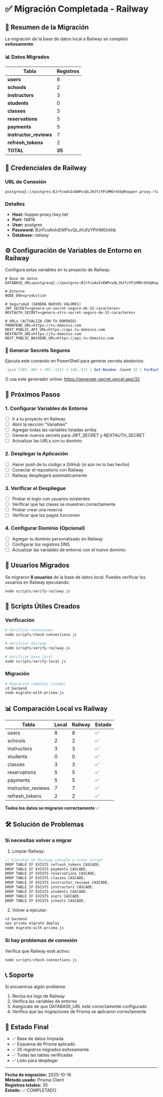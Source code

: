 # ✅ Migración Completada - Railway

## 🎉 Resumen de la Migración

La migración de la base de datos local a Railway se completó **exitosamente**.

### 📊 Datos Migrados

| Tabla | Registros |
|-------|-----------|
| **users** | 8 |
| **schools** | 2 |
| **instructors** | 3 |
| **students** | 0 |
| **classes** | 3 |
| **reservations** | 5 |
| **payments** | 5 |
| **instructor_reviews** | 7 |
| **refresh_tokens** | 2 |
| **TOTAL** | **35** |

## 🔐 Credenciales de Railway

### URL de Conexión
```
postgresql://postgres:BJrFcoAnIvEWPxvQLJHJfzYPiHMOrkhb@hopper.proxy.rlwy.net:14816/railway
```

### Detalles
- **Host:** hopper.proxy.rlwy.net
- **Port:** 14816
- **User:** postgres
- **Password:** BJrFcoAnIvEWPxvQLJHJfzYPiHMOrkhb
- **Database:** railway

## ⚙️ Configuración de Variables de Entorno en Railway

Configura estas variables en tu proyecto de Railway:

```env
# Base de datos
DATABASE_URL=postgresql://postgres:BJrFcoAnIvEWPxvQLJHJfzYPiHMOrkhb@hopper.proxy.rlwy.net:14816/railway

# Entorno
NODE_ENV=production

# Seguridad (GENERA NUEVOS VALORES)
JWT_SECRET=<genera-un-secret-seguro-de-32-caracteres>
NEXTAUTH_SECRET=<genera-otro-secret-seguro-de-32-caracteres>

# URLs (ACTUALIZA CON TU DOMINIO)
FRONTEND_URL=https://tu-dominio.com
NEXT_PUBLIC_API_URL=https://api.tu-dominio.com
NEXTAUTH_URL=https://tu-dominio.com
NEXT_PUBLIC_BACKEND_URL=https://api.tu-dominio.com
```

### 🔑 Generar Secrets Seguros

Ejecuta este comando en PowerShell para generar secrets aleatorios:

```powershell
-join ((65..90) + (97..122) + (48..57) | Get-Random -Count 32 | ForEach-Object {[char]$_})
```

O usa este generador online: https://generate-secret.vercel.app/32

## 📝 Próximos Pasos

### 1. Configurar Variables de Entorno
- [ ] Ir a tu proyecto en Railway
- [ ] Abrir la sección "Variables"
- [ ] Agregar todas las variables listadas arriba
- [ ] Generar nuevos secrets para JWT_SECRET y NEXTAUTH_SECRET
- [ ] Actualizar las URLs con tu dominio

### 2. Desplegar la Aplicación
- [ ] Hacer push de tu código a GitHub (si aún no lo has hecho)
- [ ] Conectar el repositorio con Railway
- [ ] Railway desplegará automáticamente

### 3. Verificar el Despliegue
- [ ] Probar el login con usuarios existentes
- [ ] Verificar que las clases se muestren correctamente
- [ ] Probar crear una reserva
- [ ] Verificar que los pagos funcionen

### 4. Configurar Dominio (Opcional)
- [ ] Agregar tu dominio personalizado en Railway
- [ ] Configurar los registros DNS
- [ ] Actualizar las variables de entorno con el nuevo dominio

## 👥 Usuarios Migrados

Se migraron **8 usuarios** de la base de datos local. Puedes verificar los usuarios en Railway ejecutando:

```powershell
node scripts/verify-railway.js
```

## 🔄 Scripts Útiles Creados

### Verificación
```powershell
# Verificar conexiones
node scripts/check-connections.js

# Verificar Railway
node scripts/verify-railway.js

# Verificar base local
node scripts/verify-local.js
```

### Migración
```powershell
# Migración completa (usado)
cd backend
node migrate-with-prisma.js
```

## 📊 Comparación Local vs Railway

| Tabla | Local | Railway | Estado |
|-------|-------|---------|--------|
| users | 8 | 8 | ✅ |
| schools | 2 | 2 | ✅ |
| instructors | 3 | 3 | ✅ |
| students | 0 | 0 | ✅ |
| classes | 3 | 3 | ✅ |
| reservations | 5 | 5 | ✅ |
| payments | 5 | 5 | ✅ |
| instructor_reviews | 7 | 7 | ✅ |
| refresh_tokens | 2 | 2 | ✅ |

**Todos los datos se migraron correctamente** ✅

## 🛠️ Solución de Problemas

### Si necesitas volver a migrar

1. Limpiar Railway:
```javascript
// Ejecutar en Railway console o crear script
DROP TABLE IF EXISTS refresh_tokens CASCADE;
DROP TABLE IF EXISTS payments CASCADE;
DROP TABLE IF EXISTS reservations CASCADE;
DROP TABLE IF EXISTS classes CASCADE;
DROP TABLE IF EXISTS instructor_reviews CASCADE;
DROP TABLE IF EXISTS instructors CASCADE;
DROP TABLE IF EXISTS students CASCADE;
DROP TABLE IF EXISTS users CASCADE;
DROP TABLE IF EXISTS schools CASCADE;
```

2. Volver a ejecutar:
```powershell
cd backend
npx prisma migrate deploy
node migrate-with-prisma.js
```

### Si hay problemas de conexión

Verifica que Railway esté activo:
```powershell
node scripts/check-connections.js
```

## 📞 Soporte

Si encuentras algún problema:

1. Revisa los logs de Railway
2. Verifica las variables de entorno
3. Asegúrate de que DATABASE_URL esté correctamente configurado
4. Verifica que las migraciones de Prisma se aplicaron correctamente

## 🎯 Estado Final

- ✅ Base de datos limpiada
- ✅ Esquema de Prisma aplicado
- ✅ 35 registros migrados exitosamente
- ✅ Todas las tablas verificadas
- ✅ Listo para desplegar

---

**Fecha de migración:** 2025-10-16  
**Método usado:** Prisma Client  
**Registros totales:** 35  
**Estado:** ✅ COMPLETADO
